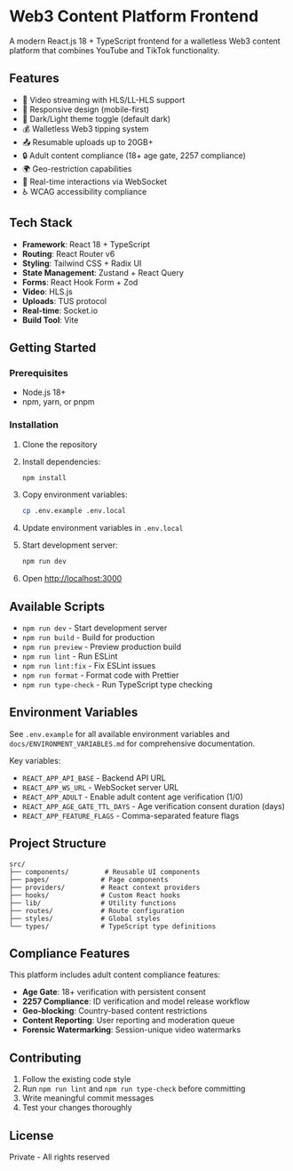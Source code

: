 # Web3 Content Platform Frontend

A modern React.js 18 + TypeScript frontend for a walletless Web3 content platform that combines YouTube and TikTok functionality.

## Features

- 🎥 Video streaming with HLS/LL-HLS support
- 📱 Responsive design (mobile-first)
- 🌙 Dark/Light theme toggle (default dark)
- 💰 Walletless Web3 tipping system
- 📤 Resumable uploads up to 20GB+
- 🔒 Adult content compliance (18+ age gate, 2257 compliance)
- 🌍 Geo-restriction capabilities
- 💬 Real-time interactions via WebSocket
- ♿ WCAG accessibility compliance

## Tech Stack

- **Framework**: React 18 + TypeScript
- **Routing**: React Router v6
- **Styling**: Tailwind CSS + Radix UI
- **State Management**: Zustand + React Query
- **Forms**: React Hook Form + Zod
- **Video**: HLS.js
- **Uploads**: TUS protocol
- **Real-time**: Socket.io
- **Build Tool**: Vite

## Getting Started

### Prerequisites

- Node.js 18+ 
- npm, yarn, or pnpm

### Installation

1. Clone the repository
2. Install dependencies:
   ```bash
   npm install
   ```

3. Copy environment variables:
   ```bash
   cp .env.example .env.local
   ```

4. Update environment variables in `.env.local`

5. Start development server:
   ```bash
   npm run dev
   ```

6. Open [http://localhost:3000](http://localhost:3000)

## Available Scripts

- `npm run dev` - Start development server
- `npm run build` - Build for production
- `npm run preview` - Preview production build
- `npm run lint` - Run ESLint
- `npm run lint:fix` - Fix ESLint issues
- `npm run format` - Format code with Prettier
- `npm run type-check` - Run TypeScript type checking

## Environment Variables

See `.env.example` for all available environment variables and `docs/ENVIRONMENT_VARIABLES.md` for comprehensive documentation.

Key variables:
- `REACT_APP_API_BASE` - Backend API URL
- `REACT_APP_WS_URL` - WebSocket server URL
- `REACT_APP_ADULT` - Enable adult content age verification (1/0)
- `REACT_APP_AGE_GATE_TTL_DAYS` - Age verification consent duration (days)
- `REACT_APP_FEATURE_FLAGS` - Comma-separated feature flags

## Project Structure

```
src/
├── components/         # Reusable UI components
├── pages/             # Page components
├── providers/         # React context providers
├── hooks/             # Custom React hooks
├── lib/               # Utility functions
├── routes/            # Route configuration
├── styles/            # Global styles
└── types/             # TypeScript type definitions
```

## Compliance Features

This platform includes adult content compliance features:

- **Age Gate**: 18+ verification with persistent consent
- **2257 Compliance**: ID verification and model release workflow
- **Geo-blocking**: Country-based content restrictions
- **Content Reporting**: User reporting and moderation queue
- **Forensic Watermarking**: Session-unique video watermarks

## Contributing

1. Follow the existing code style
2. Run `npm run lint` and `npm run type-check` before committing
3. Write meaningful commit messages
4. Test your changes thoroughly

## License

Private - All rights reserved